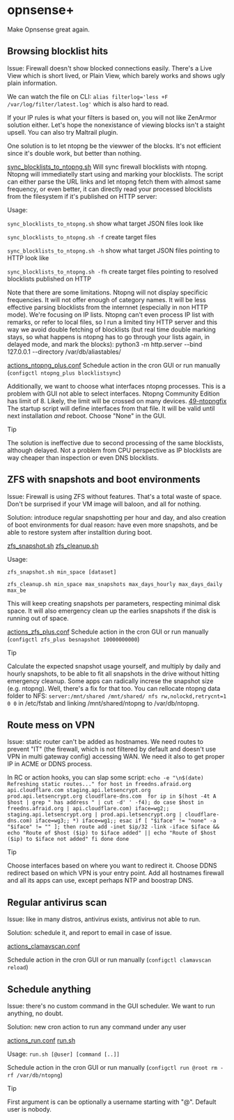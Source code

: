 # opnsense+

Make Opnsense great again.

## Browsing blocklist hits

Issue: Firewall doesn't show blocked connections easily. There's a Live View which is short lived, or Plain View, which barely works and shows ugly plain information.

We can watch the file on CLI:
`alias filterlog='less +F /var/log/filter/latest.log'`
which is also hard to read.

If your IP rules is what your filters is based on, you will not like ZenArmor solution either. Let's hope the nonexistance of viewing blocks isn't a staight upsell. You can also try Maltrail plugin.

One solution is to let ntopng be the viewwer of the blocks. It's not efficient since it's double work, but better than nothing.

[sync_blocklists_to_ntopng.sh](sync_blocklists_to_ntopng.sh)
Will sync firewall blocklists with ntopng. Ntopng will immediatelly start using and marking your blocklists. The script can either parse the URL links and let ntopng fetch them with almost same frequency, or even better, it can directly read your processed blocklists from the filesystem if it's published on HTTP server:

Usage:

`sync_blocklists_to_ntopng.sh`
show what target JSON files look like

`sync_blocklists_to_ntopng.sh -f`
create target files

`sync_blocklists_to_ntopng.sh -h`
show what target JSON files pointing to HTTP look like

`sync_blocklists_to_ntopng.sh -fh`
create target files pointing to resolved blocklists published on HTTP

Note that there are some limitations. Ntopng will not display specificic frequencies. It will not offer enough of category names. It will be less effective parsing blocklists from the internnet (especially in non HTTP mode). We're focusing on IP lists. Ntopng can't even process IP list with remarks, or refer to local files, so I run a limited tiny HTTP server and this way we avoid double fetching of blocklists (but real time double marking stays, so what happens is ntopng has to go through your lists again, in delayed mode, and mark the blocks):
python3 -m http.server --bind 127.0.0.1 --directory /var/db/aliastables/

[actions_ntopng_plus.conf](actions_ntopng_plus.conf)
Schedule action in the cron GUI or run manually (`configctl ntopng_plus blocklistsync`)

Additionally, we want to choose what interfaces ntopng processes. This is a problem with GUI not able to select interfaces. Ntopng Community Edition has limit of 8. Likely, the limit will be crossed on many devices.
[49-ntopngfix](49-ntopngfix)
The startup script will define interfaces from that file. It will be valid until next installation _and_ reboot. Choose "None" in the GUI.

> [!TIP]
> The solution is ineffective due to second processing of the same blocklists, although delayed. Not a problem from CPU perspective as IP blocklists are way cheaper than inspection or even DNS blocklists.

## ZFS with snapshots and boot environments
Issue: Firewall is using ZFS without features. That's a total waste of space. Don't be surprised if your VM image will baloon, and all for nothing.

Solution: introduce regular snapshotting per hour and day, and also creation of boot environments for dual reason: have even more snapshots, and be able to restore system after installtion during boot.

[zfs_snapshot.sh](zfs_snapshot.sh) [zfs_cleanup.sh](zfs_cleanup.sh)

Usage:

`zfs_snapshot.sh min_space [dataset]`

`zfs_cleanup.sh min_space max_snapshots max_days_hourly max_days_daily max_be`

This will keep creating snapshots per parameters, respecting minimal disk space. It will also emergency clean up the earlies snapshots if the disk is running out of space.

[actions_zfs_plus.conf](actions_zfs_plus.conf)
Schedule action in the cron GUI or run manually (`configctl zfs_plus besnapshot 10000000000`)

> [!TIP]
> Calculate the expected snapshot usage yourself, and multiply by daily and hourly snapshots, to be able to fit all snapshots in the drive without hitting emergency cleanup. Some apps can radically increse the snapshot size (e.g. ntopng). Well, there's a fix for that too. You can rellocate ntopng data folder to NFS: `server:/mnt/shared /mnt/shared/ nfs rw,nolockd,retrycnt=1 0 0` in /etc/fstab and linking /mnt/shared/ntopng to /var/db/ntopng.

## Route mess on VPN

Issue: static router can't be added as hostnames. We need routes to prevent "IT" (the firewall, which is not filtered by default and doesn't use VPN in multi gateway config) accessing WAN. We need it also to get proper IP in ACME or DDNS process.

In RC or action hooks, you can slap some script:
`echo -e "\n$(date) Refreshing static routes..."
for host in freedns.afraid.org api.cloudflare.com staging.api.letsencrypt.org prod.api.letsencrypt.org cloudflare-dns.com 
    for ip in $(host -4t A $host | grep " has address " | cut -d' ' -f4); do
        case $host in
            freedns.afraid.org | api.cloudflare.com) iface=wg2;;
            staging.api.letsencrypt.org | prod.api.letsencrypt.org | cloudflare-dns.com) iface=wg3;;
            *) iface=wg1;;
        esac
        if [ "$iface" != "none" -a "$iface" != "" ]; then
            route add -inet $ip/32 -link -iface $iface && echo "Route of $host ($ip) to $iface added" || echo "Route of $host ($ip) to $iface not added"
        fi
    done
done`

> [!TIP]
> Choose interfaces based on where you want to redirect it. Choose DDNS redirect based on which VPN is your entry point. Add all hostnames firewall and all its apps can use, except perhaps NTP and boostrap DNS.

## Regular antivirus scan

Issue: like in many distros, antivirus exists, antivirus not able to run. 

Solution: schedule it, and report to email in case of issue.

[actions_clamavscan.conf](actions_clamavscan.conf)

Schedule action in the cron GUI or run manually (`configctl clamavscan reload`)

## Schedule anything

Issue: there's no custom command in the GUI scheduler. We want to run anything, no doubt.

Solution: new cron action to run any command under any user

[actions_run.conf](actions_run.conf) [run.sh](run.sh)

Usage: `run.sh [@user] [command [..]]`

Schedule action in the cron GUI or run manually (`configctl run @root rm -rf /var/db/ntopng`)

> [!TIP]
> First argument is can be optionally a username starting with "@". Default user is nobody.
